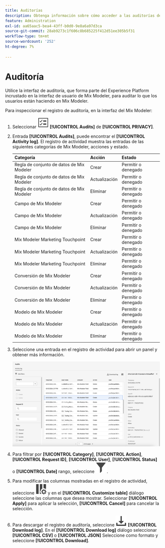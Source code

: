 ```yaml
---
title: Auditorías
description: Obtenga información sobre cómo acceder a las auditorías desde Mix Modeler.
feature: Administration
exl-id: aa65aac5-bea4-43ff-b0d0-9e8a6a97d3ca
source-git-commit: 28ab9273c1f606c8b685225f412d51ee305b5f31
workflow-type: tm+mt
source-wordcount: '252'
ht-degree: 7%

---
```


# Auditoría

Utilice la interfaz de auditoría, que forma parte del Experience Platform incrustado en la interfaz de usuario de Mix Modeler, para auditar lo que los usuarios están haciendo en Mix Modeler.

Para inspeccionar el registro de auditoría, en la interfaz del Mix Modeler:

1. Seleccionar ![Lista de tareas](/help/assets/icons/TaskList.svg) **[!UICONTROL Audits]** de **[!UICONTROL PRIVACY]**.

1. Entrada **[!UICONTROL Audits]**, puede encontrar el **[!UICONTROL Activity log]**. El registro de actividad muestra las entradas de las siguientes categorías de Mix Modeler, acciones y estado.

   | Categoría | Acción | Estado |
   |---|---|---|
   | Regla de conjunto de datos de Mix Modeler | Crear | Permitir o denegado |
   | Regla de conjunto de datos de Mix Modeler | Actualización | Permitir o denegado |
   | Regla de conjunto de datos de Mix Modeler | Eliminar | Permitir o denegado |
   | Campo de Mix Modeler | Crear | Permitir o denegado |
   | Campo de Mix Modeler | Actualización | Permitir o denegado |
   | Campo de Mix Modeler | Eliminar | Permitir o denegado |
   | Mix Modeler Marketing Touchpoint | Crear | Permitir o denegado |
   | Mix Modeler Marketing Touchpoint | Actualización | Permitir o denegado |
   | Mix Modeler Marketing Touchpoint | Eliminar | Permitir o denegado |
   | Conversión de Mix Modeler | Crear | Permitir o denegado |
   | Conversión de Mix Modeler | Actualización | Permitir o denegado |
   | Conversión de Mix Modeler | Eliminar | Permitir o denegado |
   | Modelo de Mix Modeler | Crear | Permitir o denegado |
   | Modelo de Mix Modeler | Actualización | Permitir o denegado |
   | Modelo de Mix Modeler | Eliminar | Permitir o denegado |

1. Seleccione una entrada en el registro de actividad para abrir un panel y obtener más información.

   ![Auditoría de Mix Modeler](/help/assets/mix-modeler-audit.png)

1. Para filtrar por **[!UICONTROL Category]**, **[!UICONTROL Action]**, **[!UICONTROL Request ID]**, **[!UICONTROL User]**, **[!UICONTROL Status]** o **[!UICONTROL Date]** rango, seleccione ![Filtrar](/help/assets/icons/Filter.svg).

1. Para modificar las columnas mostradas en el registro de actividad, seleccione ![Columnas](/help/assets/icons/ColumnSetting.svg) y en el **[!UICONTROL Customize table]** diálogo seleccione las columnas que desea mostrar. Seleccionar **[!UICONTROL Apply]** para aplicar la selección, **[!UICONTROL Cancel]** para cancelar la selección.

1. Para descargar el registro de auditoría, seleccione ![Descargar](/help/assets/icons/Download.svg) **[!UICONTROL Download log]**. En el **[!UICONTROL Download log]** diálogo seleccionar **[!UICONTROL CSV]** o **[!UICONTROL JSON]** Seleccione como formato y seleccione **[!UICONTROL Download]**.

